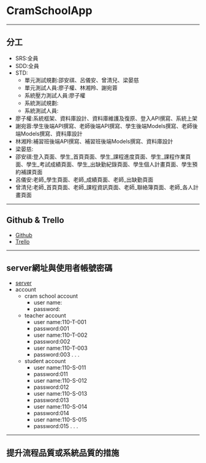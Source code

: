 # CramSchoolApp
***
## 分工
+ SRS:全員
+ SDD:全員
+ STD:
  + 單元測試規劃:邵安祺、呂儀安、曾清兒、梁晏慈
  + 單元測試人員:廖子權、林湘羚、謝宛蓉
  + 系統壓力測試人員:廖子權
  + 系統測試規劃:
  + 系統測試人員:
+ 廖子權:系統框架、資料庫設計、資料庫維護及復原、登入API撰寫、系統上架
+ 謝宛蓉:學生後端API撰寫、老師後端API撰寫、學生後端Models撰寫、老師後端Models撰寫、資料庫設計
+ 林湘羚:補習班後端API撰寫、補習班後端Models撰寫、資料庫設計
+ 梁晏慈:
+ 邵安祺:登入頁面、學生_首頁頁面、學生_課程進度頁面、學生_課程作業頁面、學生_考試成績頁面、學生_出缺勤紀錄頁面、學生個人計畫頁面、學生預約補課頁面
+ 呂儀安:老師_學生頁面、老師_成績頁面、老師_出缺勤頁面
+ 曾清兒:老師_首頁頁面、老師_課程資訊頁面、老師_聯絡簿頁面、老師_各人計畫頁面
*** 
## Github & Trello
+ [Github](https://github.com/LiaozhiCheng/CramSchoolApp)
+ [Trello](https://trello.com/b/1oxtUZNC/cs%E7%AE%A1%E7%90%86%E7%B3%BB%E7%B5%B1)
***
## server網址與使用者帳號密碼
+ [server](http://140.121.197.130:55001/)
+ account
  + cram school account
    + user name:
    + password:
  + teacher account
    + user name:110-T-001
    + password:001
    + user name:110-T-002
    + password:002
    + user name:110-T-003
    + password:003
           .
           .
           .
  + student account
    + user name:110-S-011
    + password:011
    + user name:110-S-012
    + password:012
    + user name:110-S-013
    + password:013
    + user name:110-S-014
    + password:014
    + user name:110-S-015
    + password:015
          .
          .
          .
***
## 提升流程品質或系統品質的措施

